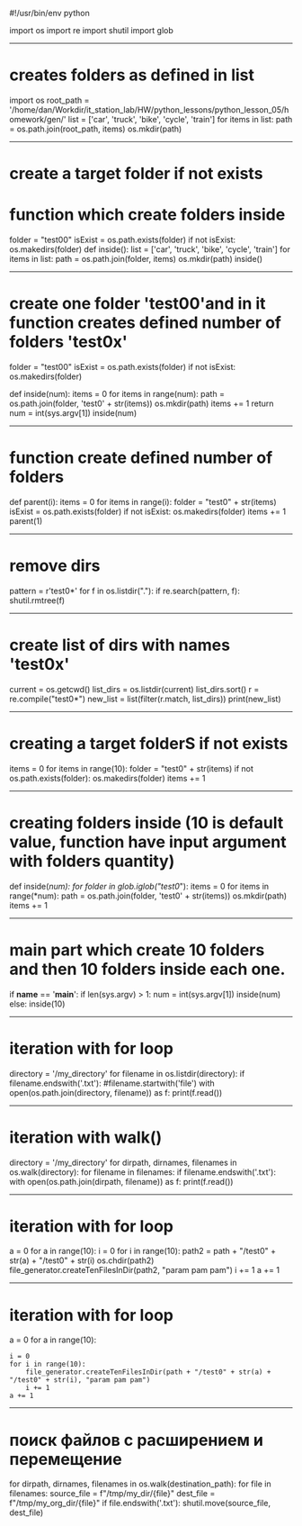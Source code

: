 #!/usr/bin/env python

import os 
import re
import shutil
import glob

-------------------------------------------------------------------------
# creates folders as defined in list

import os 
root_path = '/home/dan/Workdir/it_station_lab/HW/python_lessons/python_lesson_05/homework/gen/'
list = ['car', 'truck', 'bike', 'cycle', 'train'] 
for items in list: 
    path = os.path.join(root_path, items) 
    os.mkdir(path) 

-------------------------------------------------------------------------
# create a target folder if not exists
# function which create folders inside
folder = "test00"
isExist = os.path.exists(folder)
if not isExist:
   os.makedirs(folder)
def inside():
    list = ['car', 'truck', 'bike', 'cycle', 'train'] 
    for items in list: 
        path = os.path.join(folder, items) 
        os.mkdir(path) 
inside()

-------------------------------------------------------------------------
# create one folder 'test00'and in it function creates defined number of folders 'test0x'
folder = "test00"
isExist = os.path.exists(folder)
if not isExist:
   os.makedirs(folder)

def inside(num):
    items = 0
    for items in range(num):
        path = os.path.join(folder, 'test0' + str(items))
        os.mkdir(path)
        items += 1
    return        
num = int(sys.argv[1])
inside(num)

-------------------------------------------------------------------------
# function create defined number of folders
def parent(i):
    items = 0
    for items in range(i):
        folder = "test0" + str(items)
        isExist = os.path.exists(folder)
        if not isExist:
            os.makedirs(folder)
            items += 1
parent(1)

-------------------------------------------------------------------------
# remove dirs   
pattern = r'test0*'
for f in os.listdir("."):
    if re.search(pattern, f):
        shutil.rmtree(f)

-------------------------------------------------------------------------        
# create list of dirs with names 'test0x'
current = os.getcwd()
list_dirs = os.listdir(current)
list_dirs.sort()
r = re.compile("test0*")
new_list = list(filter(r.match, list_dirs))
print(new_list)

-------------------------------------------------------------------------
# creating a target folderS if not exists
items = 0
for items in range(10):
    folder = "test0" + str(items)
    if not os.path.exists(folder):
        os.makedirs(folder)
        items += 1

-------------------------------------------------------------------------
# creating folders inside (10 is default value, function have input argument with folders quantity)
def inside(*num):
    for folder in glob.iglob("test0*"):
        items = 0
        for items in range(*num):
            path = os.path.join(folder, 'test0' + str(items)) 
            os.mkdir(path)
            items += 1          

-------------------------------------------------------------------------
# main part which create 10 folders and then 10 folders inside each one.
if __name__ == '__main__':
    if len(sys.argv) > 1:
        num = int(sys.argv[1])
        inside(num)
    else:
        inside(10)

-------------------------------------------------------------------------
# iteration with for loop
directory = '/my_directory'
for filename in os.listdir(directory):
    if filename.endswith('.txt'):
        #filename.startwith('file')
        with open(os.path.join(directory, filename)) as f:
            print(f.read()) 

-------------------------------------------------------------------------
# iteration with walk()
directory = '/my_directory'
for dirpath, dirnames, filenames in os.walk(directory):
    for filename in filenames:
        if filename.endswith('.txt'):
            with open(os.path.join(dirpath, filename)) as f:
                print(f.read())      

-------------------------------------------------------------------------
# iteration with for loop
a = 0
for a in range(10):
    i = 0
    for i in range(10):
        path2 = path + "/test0" + str(a) + "/test0" + str(i)
        os.chdir(path2) 
        file_generator.createTenFilesInDir(path2, "param pam pam")
        i += 1
    a += 1        

-------------------------------------------------------------------------
# iteration with for loop
a = 0
for a in range(10):
    
    i = 0
    for i in range(10):
        file_generator.createTenFilesInDir(path + "/test0" + str(a) + "/test0" + str(i), "param pam pam")
        i += 1
    a += 1       

-------------------------------------------------------------------------
# поиск файлов с расширением и перемещение
for dirpath, dirnames, filenames in os.walk(destination_path):
    for file in filenames:
        source_file = f"/tmp/my_dir/{file}"
        dest_file = f"/tmp/my_org_dir/{file}"
        if file.endswith('.txt'):
            shutil.move(source_file, dest_file)                          

















